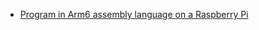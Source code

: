 
* [Program in Arm6 assembly language on a Raspberry Pi](https://opensource.com/article/20/10/arm6-assembly-language)

